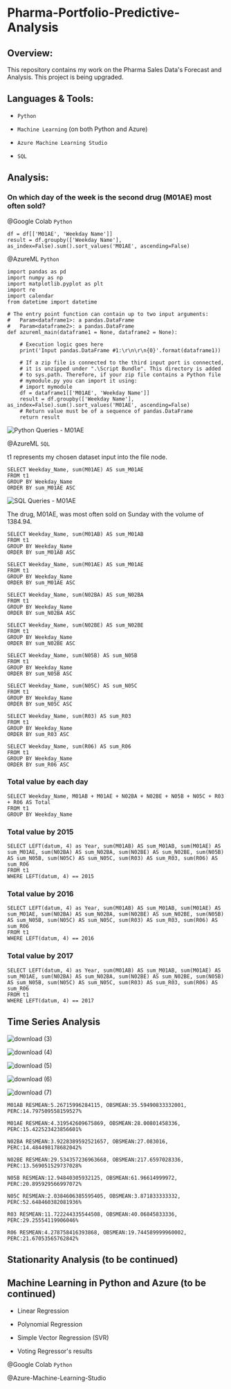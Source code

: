 # Pharma-Portfolio-Predictive-Analysis

## Overview:

This repository contains my work on the Pharma Sales Data's Forecast and Analysis. This project is being upgraded.

## Languages & Tools:

- `Python`

- `Machine Learning` (on both Python and Azure)

- `Azure Machine Learning Studio`

- `SQL`

## Analysis:

### On which day of the week is the second drug (M01AE) most often sold?

@Google Colab `Python`
```
df = df[['M01AE', 'Weekday Name']]
result = df.groupby(['Weekday Name'], as_index=False).sum().sort_values('M01AE', ascending=False)
```

@AzureML `Python`
```
import pandas as pd
import numpy as np
import matplotlib.pyplot as plt
import re
import calendar
from datetime import datetime

# The entry point function can contain up to two input arguments:
#   Param<dataframe1>: a pandas.DataFrame
#   Param<dataframe2>: a pandas.DataFrame
def azureml_main(dataframe1 = None, dataframe2 = None):

    # Execution logic goes here
    print('Input pandas.DataFrame #1:\r\n\r\n{0}'.format(dataframe1))

    # If a zip file is connected to the third input port is connected,
    # it is unzipped under ".\Script Bundle". This directory is added
    # to sys.path. Therefore, if your zip file contains a Python file
    # mymodule.py you can import it using:
    # import mymodule
    df = dataframe1[['M01AE', 'Weekday Name']]
    result = df.groupby(['Weekday Name'], as_index=False).sum().sort_values('M01AE', ascending=False)
    # Return value must be of a sequence of pandas.DataFrame
    return result
```    
![Python Queries - M01AE](https://user-images.githubusercontent.com/70437668/161901354-b6b8ac79-750d-4cd0-96fd-82e5573ca466.jpg)

@AzureML `SQL`

t1 represents my chosen dataset input into the file node.
```
SELECT Weekday_Name, sum(M01AE) AS sum_M01AE
FROM t1
GROUP BY Weekday_Name
ORDER BY sum_M01AE ASC
```
![SQL Queries - M01AE](https://user-images.githubusercontent.com/70437668/161901382-40f830c5-a41c-4a82-a94b-5daee87a3b14.jpg)

The drug, M01AE, was most often sold on Sunday with the volume of 1384.94.

```
SELECT Weekday_Name, sum(M01AB) AS sum_M01AB
FROM t1
GROUP BY Weekday_Name
ORDER BY sum_M01AB ASC
```

```
SELECT Weekday_Name, sum(M01AE) AS sum_M01AE
FROM t1
GROUP BY Weekday_Name
ORDER BY sum_M01AE ASC
```

```
SELECT Weekday_Name, sum(N02BA) AS sum_N02BA
FROM t1
GROUP BY Weekday_Name
ORDER BY sum_N02BA ASC
```

```
SELECT Weekday_Name, sum(N02BE) AS sum_N02BE
FROM t1
GROUP BY Weekday_Name
ORDER BY sum_N02BE ASC
```

```
SELECT Weekday_Name, sum(N05B) AS sum_N05B
FROM t1
GROUP BY Weekday_Name
ORDER BY sum_N05B ASC
```

```
SELECT Weekday_Name, sum(N05C) AS sum_N05C
FROM t1
GROUP BY Weekday_Name
ORDER BY sum_N05C ASC
```

```
SELECT Weekday_Name, sum(R03) AS sum_R03
FROM t1
GROUP BY Weekday_Name
ORDER BY sum_R03 ASC
```

```
SELECT Weekday_Name, sum(R06) AS sum_R06
FROM t1
GROUP BY Weekday_Name
ORDER BY sum_R06 ASC
```

### Total value by each day

```
SELECT Weekday_Name, M01AB + M01AE + N02BA + N02BE + N05B + N05C + R03 + R06 AS Total
FROM t1
GROUP BY Weekday_Name
```

### Total value by 2015

```
SELECT LEFT(datum, 4) as Year, sum(M01AB) AS sum_M01AB, sum(M01AE) AS sum_M01AE, sum(N02BA) AS sum_N02BA, sum(N02BE) AS sum_N02BE, sum(N05B) AS sum_N05B, sum(N05C) AS sum_N05C, sum(R03) AS sum_R03, sum(R06) AS sum_R06
FROM t1
WHERE LEFT(datum, 4) == 2015
```

### Total value by 2016

```
SELECT LEFT(datum, 4) as Year, sum(M01AB) AS sum_M01AB, sum(M01AE) AS sum_M01AE, sum(N02BA) AS sum_N02BA, sum(N02BE) AS sum_N02BE, sum(N05B) AS sum_N05B, sum(N05C) AS sum_N05C, sum(R03) AS sum_R03, sum(R06) AS sum_R06
FROM t1
WHERE LEFT(datum, 4) == 2016
```

### Total value by 2017

```
SELECT LEFT(datum, 4) as Year, sum(M01AB) AS sum_M01AB, sum(M01AE) AS sum_M01AE, sum(N02BA) AS sum_N02BA, sum(N02BE) AS sum_N02BE, sum(N05B) AS sum_N05B, sum(N05C) AS sum_N05C, sum(R03) AS sum_R03, sum(R06) AS sum_R06
FROM t1
WHERE LEFT(datum, 4) == 2017
```

## Time Series Analysis

![download (3)](https://user-images.githubusercontent.com/70437668/166632744-1342e832-748c-408f-872a-9ba72c9ecb89.png)

![download (4)](https://user-images.githubusercontent.com/70437668/166632749-34128e92-31de-460f-af12-66e2a2dc31ee.png)

![download (5)](https://user-images.githubusercontent.com/70437668/166632760-8ed7b18c-1991-43d5-84c2-5dc8dd085e6c.png)

![download (6)](https://user-images.githubusercontent.com/70437668/166632771-cef0bad9-c7e8-4c5c-b2e2-ace8703ba0a5.png)

![download (7)](https://user-images.githubusercontent.com/70437668/166632792-c003a168-cfd0-4107-8da3-1636ff1fd134.png)

```
M01AB RESMEAN:5.26715996284115, OBSMEAN:35.59490833332001, PERC:14.797509558159527%

M01AE RESMEAN:4.319542609675869, OBSMEAN:28.00801458336, PERC:15.422523423856601%

N02BA RESMEAN:3.9228389592521657, OBSMEAN:27.083016, PERC:14.484498178682042%

N02BE RESMEAN:29.534357236963668, OBSMEAN:217.6597028336, PERC:13.569051529737028%

N05B RESMEAN:12.94840305932125, OBSMEAN:61.96614999972, PERC:20.895929566997072%

N05C RESMEAN:2.0384606385595405, OBSMEAN:3.871833333332, PERC:52.648460382081936%

R03 RESMEAN:11.722244335544508, OBSMEAN:40.06845833336, PERC:29.25554119906046%

R06 RESMEAN:4.278758416393868, OBSMEAN:19.744589999960002, PERC:21.67053565762842%
```

## Stationarity Analysis (to be continued)

## Machine Learning in Python and Azure (to be continued)

- Linear Regression

- Polynomial Regression

- Simple Vector Regression (SVR)

- Voting Regressor's results

@Google Colab `Python`


@Azure-Machine-Learning-Studio


